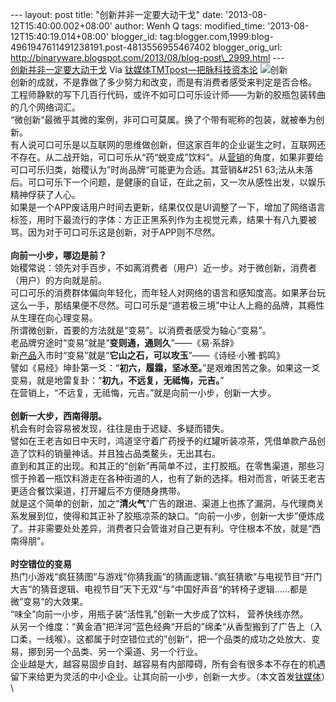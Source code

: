--- layout: post title: "创新并非一定要大动干戈" date:
'2013-08-12T15:40:00.002+08:00' author: Wenh Q tags: modified\_time:
'2013-08-12T15:40:19.014+08:00' blogger\_id:
tag:blogger.com,1999:blog-4961947611491238191.post-4813556955467402
blogger\_orig\_url:
http://binaryware.blogspot.com/2013/08/blog-post\_2999.html ---
[\
创新并非一定要大动干戈](http://www.tmtpost.com/54323.html)
Via [钛媒体TMTpost—把脉科技资本论](http://www.tmtpost.com/)
![创新](http://www.tmtpost.com/wp-content/uploads/2013/08/137577635797.jpg "创新")\
创新的成就，不是靠做了多少努力和改变，而是有消费者感受来判定是否合格。\
工程师静默的写下几百行代码，或许不如可口可乐设计师——为新的胶瓶包装转曲的几个网络词汇。\
“微创新“最微乎其微的案例，非可口可莫属。换了个带有昵称的包装，就被奉为创新。\
有人说可口可乐是以互联网的思维做创新，但这家百年的企业诞生之时，互联网还不存在。从二战开始，可口可乐从“药“蜕变成”饮料“。从[营销](http://www.tmtpost.com/tag/%E8%90%A5%E9%94%80 "查看 营销 中的全部文章")的角度，如果非要给可口可乐归类，始稷认为”时尚品牌“可能更为合适。其营销&\#251
63;法从未落后。可口可乐下一个问题，是健康的自证，在此之前，又一次从感性出发，以娱乐精神俘获了人心。\
如果是一个APP废话用户时间去更新，结果仅仅是UI调整了一下，增加了网络语言标签，用时下最流行的字体：方正正黑系列作为主视觉元素，结果十有八九要被骂。因为对于可口可乐这是创新，对于APP则不尽然。\
\
**向前一小步，哪边是前？**\
始稷常说：领先对手百步，不如离消费者（用户）近一步。对于微创新，消费者（用户）的方向就是前。\
可口可乐的消费群体偏向年轻化，而年轻人对网络的语言和感知度高。如果茅台玩这么一手，那结果便不尽然。可口可乐是“道若极三境”中让人上瘾的品牌，其瘾性从生理在向心理变易。\
所谓微创新，首要的方法就是“变易”。以消费者感受为轴心“变易”。\
老品牌穷途时“变易”就是“**变则通，通则久**”——《易·系辞》\
新[产品](http://www.tmtpost.com/tag/%E4%BA%A7%E5%93%81 "查看 产品 中的全部文章")入市时“变易”就是“**它山之石，可以攻玉**”——《诗经·小雅·鹤鸣》\
譬如《易经》坤卦第一爻：“**初六，履霜，坚冰至。**”是艰难困苦之象。如果这一爻变易，就是地雷复卦：“**初九，不远复，无祗悔，元吉。**”\
在营销上，“不远复，无祗悔，元吉。”就是向前一小步，创新一大步。\
\
**创新一大步，西南得朋。**\
机会有时会容易被发现，往往是由于迟疑、多疑而错失。\
譬如在王老吉如日中天时，鸿道坚守着广药授予的红罐听装凉茶，凭借单款产品创造了饮料的销量神话。并且独占品类鳌头，无出其右。\
直到和其正的出现。和其正的“创新”再简单不过，主打胶瓶。在零售渠道，那些习惯于拎着一瓶饮料游走在各种街道的人，也有了新的选择。相对而言，听装王老吉更适合餐饮渠道，打开罐后不方便随身携带。\
就是这个简单的创新，加之“**清火气**”广告的跟进、渠道上也拣了漏洞，与代理商关系发展到位，使得和其正补了胶瓶凉茶的缺口。“向前一小步，创新一大步”便炼成了。并非需要处处差异，消费者只会管谁对自己更有利。守住根本不放，就是“西南得朋”。\
\
**时空错位的变易**\
热门小游戏“疯狂猜图“与游戏”你猜我画“的猜画逻辑、”疯狂猜歌“与电视节目“开门大吉“的猜音逻辑、电视节目”天下无双“与”中国好声音“的转椅子逻辑……都是微”变易“的大效果。\
“味全”向前一小步，用瓶子装“活性乳”创新一大步成了饮料， 营养快线亦然。\
从另一个维度：“黄金酒”把洋河“蓝色经典“开启的”绵柔“从香型搬到了广告上（入口柔，一线喉）。这都属于时空错位式的”创新“，把一个品类的成功之处放大、变易，挪到另一个品类、另一个渠道、另一个行业。\
企业越是大，越容易固步自封、越容易有内部障碍，所有会有很多本不存在的机遇留下来给更为灵活的中小企业。让其向前一小步，创新一大步。（本文首发[钛媒体](http://www.tmtpost.com/ "钛媒体")）\

